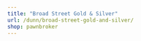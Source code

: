 ```yaml
---
title: "Broad Street Gold & Silver"
url: /dunn/broad-street-gold-and-silver/
shop: pawnbroker
---
```

